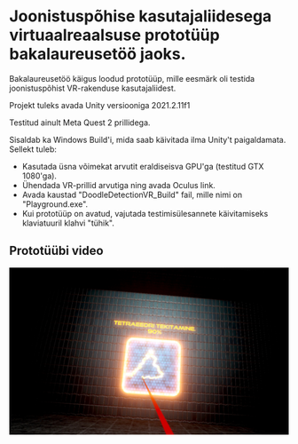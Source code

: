 <h1>Joonistuspõhise kasutajaliidesega virtuaalreaalsuse prototüüp bakalaureusetöö jaoks.</h1>
<p>Bakalaureusetöö käigus loodud prototüüp, mille eesmärk oli testida joonistuspõhist VR-rakenduse kasutajaliidest.</p>
<p>Projekt tuleks avada Unity versiooniga 2021.2.11f1</p>
<p>Testitud ainult Meta Quest 2 prillidega.</p>
<p>Sisaldab ka Windows Build'i, mida saab käivitada ilma Unity't paigaldamata. Sellekt tuleb:</p>
<ul>
  <li>Kasutada üsna võimekat arvutit eraldiseisva GPU'ga (testitud GTX 1080'ga).</li>
  <li>Ühendada VR-prillid arvutiga ning avada Oculus link.</li>
  <li>Avada kaustad "DoodleDetectionVR_Build" fail, mille nimi on "Playground.exe".</li>
  <li>Kui prototüüp on avatud, vajutada testimisülesannete käivitamiseks klaviatuuril klahvi "tühik".</li>
</ul> 

<h2>Prototüübi video</h2>
<a href="https://www.youtube.com/watch?v=EVWP5W4nR3E"><img src="img.jpg"></a>